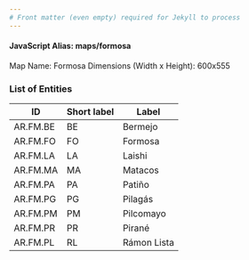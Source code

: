 ```yaml
---
# Front matter (even empty) required for Jekyll to process
---
```


#### JavaScript Alias: maps/formosa

Map Name: Formosa
Dimensions (Width x Height): 600x555

### List of Entities

ID  | Short label | Label
---|---|---|
AR.FM.BE  | BE          | Bermejo      
AR.FM.FO  | FO          | Formosa      
AR.FM.LA  | LA          | Laishi       
AR.FM.MA  | MA          | Matacos      
AR.FM.PA  | PA          | Patiño       
AR.FM.PG  | PG          | Pilagás      
AR.FM.PM  | PM          | Pilcomayo    
AR.FM.PR  | PR          | Pirané       
AR.FM.PL  | RL          | Rámon Lista  


